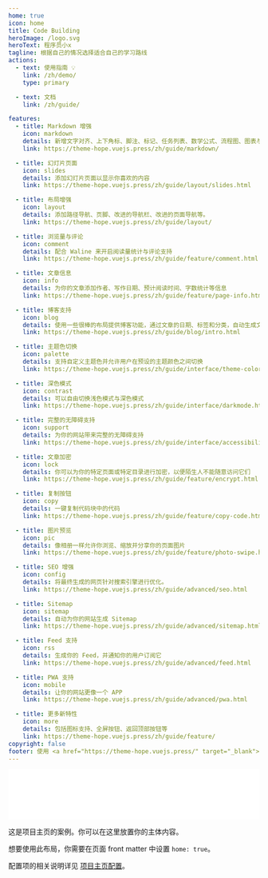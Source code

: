 ```yaml
---
home: true
icon: home
title: Code Building
heroImage: /logo.svg
heroText: 程序员小x
tagline: 根据自己的情况选择适合自己的学习路线
actions:
  - text: 使用指南 💡
    link: /zh/demo/
    type: primary

  - text: 文档
    link: /zh/guide/

features:
  - title: Markdown 增强
    icon: markdown
    details: 新增文字对齐、上下角标、脚注、标记、任务列表、数学公式、流程图、图表与幻灯片支持
    link: https://theme-hope.vuejs.press/zh/guide/markdown/

  - title: 幻灯片页面
    icon: slides
    details: 添加幻灯片页面以显示你喜欢的内容
    link: https://theme-hope.vuejs.press/zh/guide/layout/slides.html

  - title: 布局增强
    icon: layout
    details: 添加路径导航、页脚、改进的导航栏、改进的页面导航等。
    link: https://theme-hope.vuejs.press/zh/guide/layout/

  - title: 浏览量与评论
    icon: comment
    details: 配合 Waline 来开启阅读量统计与评论支持
    link: https://theme-hope.vuejs.press/zh/guide/feature/comment.html

  - title: 文章信息
    icon: info
    details: 为你的文章添加作者、写作日期、预计阅读时间、字数统计等信息
    link: https://theme-hope.vuejs.press/zh/guide/feature/page-info.html

  - title: 博客支持
    icon: blog
    details: 使用一些很棒的布局提供博客功能，通过文章的日期、标签和分类，自动生成文章、分类、标签与时间轴列表
    link: https://theme-hope.vuejs.press/zh/guide/blog/intro.html

  - title: 主题色切换
    icon: palette
    details: 支持自定义主题色并允许用户在预设的主题颜色之间切换
    link: https://theme-hope.vuejs.press/zh/guide/interface/theme-color.html

  - title: 深色模式
    icon: contrast
    details: 可以自由切换浅色模式与深色模式
    link: https://theme-hope.vuejs.press/zh/guide/interface/darkmode.html

  - title: 完整的无障碍支持
    icon: support
    details: 为你的网站带来完整的无障碍支持
    link: https://theme-hope.vuejs.press/zh/guide/interface/accessibility.html

  - title: 文章加密
    icon: lock
    details: 你可以为你的特定页面或特定目录进行加密，以便陌生人不能随意访问它们
    link: https://theme-hope.vuejs.press/zh/guide/feature/encrypt.html

  - title: 复制按钮
    icon: copy
    details: 一键复制代码块中的代码
    link: https://theme-hope.vuejs.press/zh/guide/feature/copy-code.html

  - title: 图片预览
    icon: pic
    details: 像相册一样允许你浏览、缩放并分享你的页面图片
    link: https://theme-hope.vuejs.press/zh/guide/feature/photo-swipe.html

  - title: SEO 增强
    icon: config
    details: 将最终生成的网页针对搜索引擎进行优化。
    link: https://theme-hope.vuejs.press/zh/guide/advanced/seo.html

  - title: Sitemap
    icon: sitemap
    details: 自动为你的网站生成 Sitemap
    link: https://theme-hope.vuejs.press/zh/guide/advanced/sitemap.html

  - title: Feed 支持
    icon: rss
    details: 生成你的 Feed，并通知你的用户订阅它
    link: https://theme-hope.vuejs.press/zh/guide/advanced/feed.html

  - title: PWA 支持
    icon: mobile
    details: 让你的网站更像一个 APP
    link: https://theme-hope.vuejs.press/zh/guide/advanced/pwa.html

  - title: 更多新特性
    icon: more
    details: 包括图标支持、全屏按钮、返回顶部按钮等
    link: https://theme-hope.vuejs.press/zh/guide/feature/
copyright: false
footer: 使用 <a href="https://theme-hope.vuejs.press/" target="_blank">VuePress Theme Hope</a> 主题 | MIT 协议, 版权所有 © 2019-present Mr.Hope
---
```

<iframe frameborder="no" border="0" marginwidth="0" marginheight="0" width="100%" height="100" src="//music.163.com/outchain/player?type=0&id=7808063075&auto=1&height=90"></iframe>

这是项目主页的案例。你可以在这里放置你的主体内容。

想要使用此布局，你需要在页面 front matter 中设置 `home: true`。

配置项的相关说明详见 [项目主页配置](https://theme-hope.vuejs.press/zh/guide/layout/home/)。
